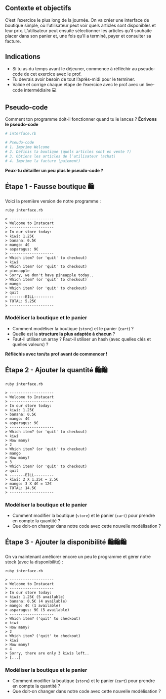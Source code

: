 ## Contexte et objectifs

C’est l’exercice le plus long de la journée. On va créer une interface
de boutique simple, où l’utilisateur peut voir quels articles sont
disponibles et leur prix. L’utilisateur peut ensuite sélectionner
les articles qu’il souhaite placer dans son panier et, une fois
qu’il a terminé, payer et consulter sa facture.

## Indications

- Si tu as du temps avant le déjeuner, commence à réfléchir au
    pseudo-code de cet exercice avec le prof.
- Tu devrais avoir besoin de tout l’après-midi pour le terminer.
- Valide et corrige chaque étape de l’exercice avec le prof avec un
    live-code intermédiaire 💻

## Pseudo-code

Comment ton programme doit-il fonctionner quand tu le lances ?
**Écrivons le pseudo-code**


```ruby
# interface.rb

# Pseudo-code
# 1. Imprime Welcome
# 2. Définis ta boutique (quels articles sont en vente ?)
# 3. Obtiens les articles de l’utilisateur (achat)
# 4. Imprime la facture (paiement)
```

**Peux-tu détailler un peu plus le pseudo-code ?**

## Étape 1 - Fausse boutique 🛍

Voici la première version de notre programme :

```
ruby interface.rb

> --------------------
> Welcome to Instacart
> --------------------
> In our store today:
> kiwi: 1.25€
> banana: 0.5€
> mango: 4€
> asparagus: 9€
> --------------------
> Which item? (or 'quit' to checkout)
> kiwi
> Which item? (or 'quit' to checkout)
> pineapple
> Sorry, we don't have pineapple today..
> Which item? (or 'quit' to checkout)
> mango
> Which item? (or 'quit' to checkout)
> quit
> -------BILL---------
> TOTAL: 5.25€
> --------------------
```

### Modéliser la boutique et le panier

- Comment modéliser la boutique (`store`) et le panier (`cart`) ?
- Quelle est la **structure la plus adaptée à chacun** ?
- Faut-il utiliser un array ? Faut-il utiliser un hash (avec quelles
    clés et quelles valeurs) ?

**Réfléchis avec ton/ta prof avant de commencer !**

## Étape 2 - Ajouter la quantité 🛍🛍

```
ruby interface.rb

> --------------------
> Welcome to Instacart
> --------------------
> In our store today:
> kiwi: 1.25€
> banana: 0.5€
> mango: 4€
> asparagus: 9€
> --------------------
> Which item? (or 'quit' to checkout)
> kiwi
> How many?
> 2
> Which item? (or 'quit' to checkout)
> mango
> How many?
> 3
> Which item? (or 'quit' to checkout)
> quit
> -------BILL---------
> kiwi: 2 X 1.25€ = 2.5€
> mango: 3 X 4€ = 12€
> TOTAL: 14.5€
> --------------------
```

### Modéliser la boutique et le panier

- Comment modifier la boutique (`store`) et le panier (`cart`) pour
    prendre en compte la quantité ?
- Que doit-on changer dans notre code avec cette nouvelle
    modélisation ?

## Étape 3 - Ajouter la disponibilité 🛍🛍🛍

On va maintenant améliorer encore un peu le programme et gérer notre
stock (avec la disponibilité) :

```
ruby interface.rb

> --------------------
> Welcome to Instacart
> --------------------
> In our store today:
> kiwi: 1.25€ (5 available)
> banana: 0.5€ (4 available)
> mango: 4€ (1 available)
> asparagus: 9€ (5 available)
> --------------------
> Which item? ('quit' to checkout)
> kiwi
> How many?
> 2
> Which item? ('quit' to checkout)
> kiwi
> How many?
> 4
> Sorry, there are only 3 kiwis left..
> [...]
```

### Modéliser la boutique et le panier

- Comment modifier la boutique (`store`) et le panier (`cart`) pour
    prendre en compte la quantité ?
- Que doit-on changer dans notre code avec cette nouvelle
    modélisation ?

